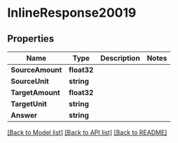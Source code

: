 # InlineResponse20019

## Properties

Name | Type | Description | Notes
------------ | ------------- | ------------- | -------------
**SourceAmount** | **float32** |  | 
**SourceUnit** | **string** |  | 
**TargetAmount** | **float32** |  | 
**TargetUnit** | **string** |  | 
**Answer** | **string** |  | 

[[Back to Model list]](../README.md#documentation-for-models) [[Back to API list]](../README.md#documentation-for-api-endpoints) [[Back to README]](../README.md)


